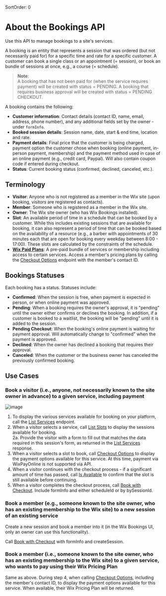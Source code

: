 SortOrder: 0
# About the Bookings API

Use this API to manage bookings to a site's services.

A booking is an entity that represents a session that was ordered (but not necessarily paid for) for a specific time and rate for a specific customer. A customer can book a single class or an appointment (= session), or book an bundle of sessions at once, e.g., a course (= schedule).  

> **Note**:  
A booking that has not been paid for (when the service requires payment) will be created with status = PENDING. A booking that requires business approval will be created with status = PENDING CHECKOUT.

A booking contains the following:
- **Customer information**: Contact details (contact ID, name, email, address, phone number), and any additional fields set by the owner - under `formInfo`.
- **Booked session details**: Session name, date, start & end time, location and rate.
- **Payment details**: Final price that the customer is being charged, payment option the customer chose when booking (online payment, in-person payment, membership) and the payment method used in case of an online payment (e.g., credit card, Paypal). Will also contain coupon code if entered during checkout.
- **Status**: Current booking status (confirmed, declined, canceled, etc.).

## Terminology
- **Visitor**: Anyone who is not registered as a member in the Wix site (upon booking, visitors are registered as contacts).
- **Member**: Someone who is registered as a member in the Wix site.
- **Owner**: The Wix site owner (who has Wix Bookings installed).
- **Slot**: An available period of time in a schedule that can be booked by a customer. While this includes existing sessions that are available for booking, it can also represent a period of time that can be booked based on the availability of a resource (e.g., a barber with appointments of 30 minutes each that are open for booking every weekday between 8:00 - 17:00). These slots are calculated by the constraints of the schedule.
- **[Wix Paid Plans](https://support.wix.com/en/article/about-pricing-plans)**: A pre-paid bundle of services or membership including access to certain services. Access a member's pricing plans by calling the [Checkout Options](https://dev.wix.com/api/rest/wix-bookings/checkout-options/checkout-options) endpoint with the member's contact ID.

## Bookings Statuses
Each booking has a status. Statuses include:
- **Confirmed**: When the session is free, when payment is expected in person, or when online payment was approved.
- **Pending**: When a booking requires the owner's approval, it is "pending" until the owner either confirms or declines the booking. In addition, if a customer is booked to a waitlist, the booking will be "pending" until it is added to the session.
- **Pending Checkout**: When the booking's online payment is waiting for payment approval. Will automatically change to "confirmed" when the payment is approved.
- **Declined**: When the owner has declined a booking that requires their approval. 
- **Canceled**: When the customer or the business owner has canceled the previously confirmed booking.

## Use Cases

### Book a visitor (i.e., anyone, not necessarily known to the site owner in advance) to a given service, including payment
![image](https://s3.amazonaws.com/wixplorer-readme-images/bookings---bookings-service%2FBookWithID-Slot.png)
1. To display the various services available for booking on your platform, call the [List Services](https://dev.wix.com/api/rest/wix-bookings/services/service/list-services) endpoint.  
2. When a visitor selects a service, call [List Slots](https://dev.wix.com/api/rest/wix-bookings/calendar/list-slots) to display the sessions available for booking.  
2a. Provide the visitor with a form to fill out that matches the data required in this session's form, as returned in the [List Services](https://dev.wix.com/api/rest/wix-bookings/services/service/list-services) response.
3. When a visitor selects a slot to book, call [Checkout Options](https://dev.wix.com/api/rest/wix-bookings/checkout-options/checkout-options) to display the payment options available for this service. At this time, payment via WixPayOnline is not supported via API.
4. When a visitor continues with the checkout process - if a significant amount of time has passed, call [Is Available](https://dev.wix.com/api/rest/wix-bookings/bookings/availability/is-available) to confirm that the slot is still available before continuing.
5. When a visitor completes the checkout process, call [Book with Checkout](https://dev.wix.com/api/rest/wix-bookings/bookings/bookings/book-with-checkout). Include formInfo and either scheduleId or by bySessionId.

### Book a member (e.g., someone known to the site owner, who has an existing membership to the Wix site) to a new session of an existing service 
Create a new session and book a member into it (in the Wix Bookings UI, only an owner can use this functionality).

Call [Book with Checkout](https://dev.wix.com/api/rest/wix-bookings/bookings/bookings/book-with-checkout) with formInfo and createSession.

### Book a member (i.e., someone known to the site owner, who has an existing membership to the Wix site) to a given service, who wants to pay using their Wix Pricing Plan 
Same as above.  During step 4, when calling [Checkout Options](https://dev.wix.com/api/rest/wix-bookings/checkout-options/checkout-options), including the member's contact ID, to display the payment options available for this service. When available, their Wix Pricing Plan will be returned.
